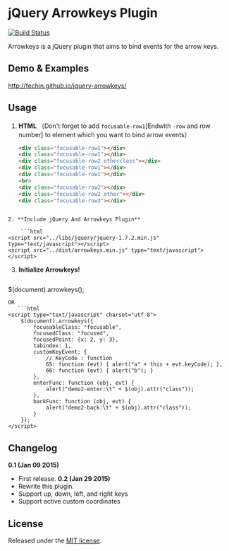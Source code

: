 jQuery Arrowkeys Plugin
========

[![Build Status](https://travis-ci.org/Fechin/jquery-arrowkeys.svg)](https://travis-ci.org/Fechin/jquery-arrowkeys)

Arrowkeys is a jQuery plugin that aims to bind events for the arrow keys.


Demo & Examples 
-----
http://fechin.github.io/jquery-arrowkeys/


Usage
-----

1. **HTML**
    （Don't forget to add `focusable-row1`[Endwith `-row` and row number] to element which you want to bind arrow events）
    ```html
    <div class="focusable-row1"></div>
    <div class="focusable-row1"></div>
    <div class="focusable-row2 otherclass"></div>
    <div class="focusable-row1"></div>
    <div class="focusable-row1"></div>
    <br>
    <div class="focusable-row2"></div>
    <div class="focusable-row2 other"></div>
    <div class="focusable-row3"></div>
```

2. **Include jQuery And Arrowkeys Plugin**

    ```html
<script src="../libs/jquery/jquery-1.7.2.min.js" type="text/javascript"></script>
<script src="../dist/arrowkeys.min.js" type="text/javascript"></script>
```

3. **Initialize Arrowkeys!**
   ```html
$(document).arrowkeys();
```
OR
   ```html
<script type="text/javascript" charset="utf-8">
    $(document).arrowkeys({
        focusableClass: "focusable",
        focusedClass: "focused",
        focusedPoint: {x: 2, y: 3},
        tabindex: 1,
        customKeyEvent: {
            // KeyCode : function
            65: function (evt) { alert("a" + this + evt.keyCode); },
            66: function (evt) { alert("b"); }
        },
        enterFunc: function (obj, evt) {
            alert("demo2-enter:\t" + $(obj).attr("class"));
        },
        backFunc: function (obj, evt) {
            alert("demo2-back:\t" + $(obj).attr("class"));
        }
    });
</script>
```

Changelog
-----

**0.1 (Jan 09 2015)**
* First release.
**0.2 (Jan 29 2015)**
* Rewrite this plugin.
* Support up, down, left, and right keys
* Support active custom coordinates


## License
Released under the [MIT license](http://www.opensource.org/licenses/MIT).
